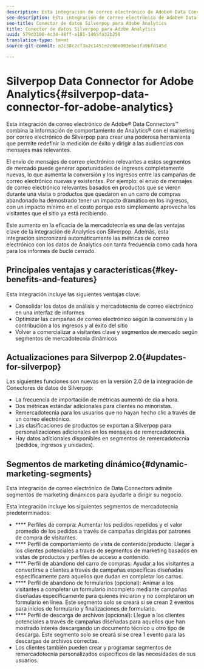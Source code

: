 ```yaml
---
description: Esta integración de correo electrónico de Adobe® Data Connectors™ combina la información de comportamiento de Analytics® con el marketing por correo electrónico de Silverpop para crear una poderosa herramienta que permite redefinir la medición de éxito y dirigir a las audiencias con mensajes más relevantes.
seo-description: Esta integración de correo electrónico de Adobe® Data Connectors™ combina la información de comportamiento de Analytics® con el marketing por correo electrónico de Silverpop para crear una poderosa herramienta que permite redefinir la medición de éxito y dirigir a las audiencias con mensajes más relevantes.
seo-title: Conector de datos Silverpop para Adobe Analytics
title: Conector de datos Silverpop para Adobe Analytics
uuid: 579d3100-4c34-48ff-a181-1465fa32b250
translation-type: tm+mt
source-git-commit: a2c38c2cf3a2c1451e2c60e003ebe1fa9bfd145d

---
```



# Silverpop Data Connector for Adobe Analytics{#silverpop-data-connector-for-adobe-analytics}

Esta integración de correo electrónico de Adobe® Data Connectors™ combina la información de comportamiento de Analytics® con el marketing por correo electrónico de Silverpop para crear una poderosa herramienta que permite redefinir la medición de éxito y dirigir a las audiencias con mensajes más relevantes.

El envío de mensajes de correo electrónico relevantes a estos segmentos de mercado puede generar oportunidades de ingresos completamente nuevas, lo que aumenta la conversión y los ingresos entre las campañas de correo electrónico nuevas y existentes. Por ejemplo: el envío de mensajes de correo electrónico relevantes basados en productos que se vieron durante una visita o productos que quedaron en un carro de compras abandonado ha demostrado tener un impacto dramático en los ingresos, con un impacto mínimo en el costo porque esto simplemente aprovecha los visitantes que el sitio ya está recibiendo.

Este aumento en la eficacia de la mercadotecnia es una de las ventajas clave de la integración de Analytics con Silverpop. Además, esta integración sincronizará automáticamente las métricas de correo electrónico con los datos de Analytics con tanta frecuencia como cada hora para los informes de bucle cerrado.

## Principales ventajas y características{#key-benefits-and-features}

Esta integración incluye las siguientes ventajas clave:

* Consolidar los datos de análisis y mercadotecnia de correo electrónico en una interfaz de informes
* Optimizar las campañas de correo electrónico según la conversión y la contribución a los ingresos y al éxito del sitio
* Volver a comercializar a visitantes clave y segmentos de mercado según segmentos de mercadotecnia dinámicos

## Actualizaciones para Silverpop 2.0{#updates-for-silverpop}

Las siguientes funciones son nuevas en la versión 2.0 de la integración de Conectores de datos de Silverpop:

* La frecuencia de importación de métricas aumentó de día a hora.
* Dos métricas estándar adicionales para clientes no minoristas.
* Remercadotecnia para los usuarios que no hayan hecho clic a través de un correo electrónico.
* Las clasificaciones de productos se exportan a Silverpop para personalizaciones adicionales en los mensajes de remercadotecnia.
* Hay datos adicionales disponibles en segmentos de remercadotecnia (pedidos, ingresos y unidades).

## Segmentos de marketing dinámico{#dynamic-marketing-segments}

Esta integración de correo electrónico de Data Connectors admite segmentos de marketing dinámicos para ayudarle a dirigir su negocio.

Esta integración incluye los siguientes segmentos de mercadotecnia predeterminados:

* **** Perfiles de compra: Aumentar los pedidos repetidos y el valor promedio de los pedidos a través de campañas dirigidas por patrones de compra de visitantes.
* **** Perfil de comportamiento de vista de contenido/producto: Llegar a los clientes potenciales a través de segmentos de marketing basados en vistas de productos y perfiles de acceso a contenido.
* **** Perfil de abandono del carro de compras: Ayudar a los visitantes a convertirse a clientes a través de campañas específicas diseñadas específicamente para aquellos que dudan en completar los carros.
* **** Perfil de abandono de formularios (opcional): Animar a los visitantes a completar un formulario incompleto mediante campañas diseñadas específicamente para quienes iniciaron y no completaron un formulario en línea. Este segmento solo se creará si se crean 2 eventos para inicios de formulario y finalizaciones de formulario.
* **** Perfil de descarga de archivos (opcional): Llegue a los clientes potenciales a través de campañas diseñadas para aquellos que han mostrado interés descargando un documento técnico u otro tipo de descarga. Este segmento solo se creará si se crea 1 evento para las descargas de archivos correctas.
* Los clientes también pueden crear y programar segmentos de remercadotecnia personalizados específicos de las necesidades de sus usuarios.